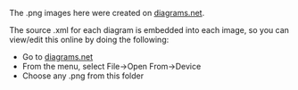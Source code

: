 The .png images here were created on [diagrams.net](https://app.diagrams.net/).

The source .xml for each diagram is embedded into each image, so you can view/edit this online
by doing the following:

- Go to [diagrams.net](https://app.diagrams.net/)
- From the menu, select File->Open From->Device
- Choose any .png from this folder
